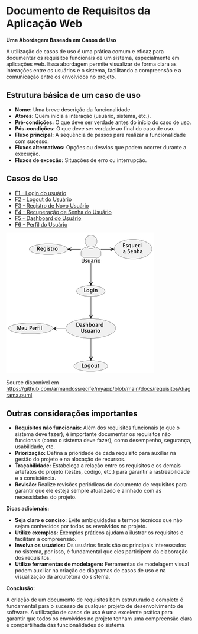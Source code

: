 # Documento de Requisitos da Aplicação Web 

**Uma Abordagem Baseada em Casos de Uso**

A utilização de casos de uso é uma prática comum e eficaz para documentar os requisitos funcionais de um sistema, especialmente em aplicações web. Essa abordagem permite visualizar de forma clara as interações entre os usuários e o sistema, facilitando a compreensão e a comunicação entre os envolvidos no projeto.

## Estrutura básica de um caso de uso

* **Nome:** Uma breve descrição da funcionalidade.
* **Atores:** Quem inicia a interação (usuário, sistema, etc.).
* **Pré-condições:** O que deve ser verdade antes do início do caso de uso.
* **Pós-condições:** O que deve ser verdade ao final do caso de uso.
* **Fluxo principal:** A sequência de passos para realizar a funcionalidade com sucesso.
* **Fluxos alternativos:** Opções ou desvios que podem ocorrer durante a execução.
* **Fluxos de exceção:** Situações de erro ou interrupção.


## Casos de Uso
- [F1 - Login do usuário](https://github.com/armandossrecife/myapp/blob/main/docs/requisitos/casos_de_uso/f1.md)
- [F2 - Logout do Usuário](https://github.com/armandossrecife/myapp/blob/main/docs/requisitos/casos_de_uso/f2.md)
- [F3 - Registro de Novo Usuário](https://github.com/armandossrecife/myapp/blob/main/docs/requisitos/casos_de_uso/f3.md)
- [F4 - Recuperação de Senha do Usuário](https://github.com/armandossrecife/myapp/blob/main/docs/requisitos/casos_de_uso/f4.md)
- [F5 - Dashboard do Usuário](https://github.com/armandossrecife/myapp/blob/main/docs/requisitos/casos_de_uso/f5.md)
- [F6 - Perfil do Usuário](https://github.com/armandossrecife/myapp/blob/main/docs/requisitos/casos_de_uso/f6.md)

!["Diagrama de Casos de Uso"](https://raw.githubusercontent.com/armandossrecife/myapp/refs/heads/main/docs/requisitos/imagens/diagrama.png)

Source disponível em https://github.com/armandossrecife/myapp/blob/main/docs/requisitos/diagrama.puml

## Outras considerações importantes

* **Requisitos não funcionais:** Além dos requisitos funcionais (o que o sistema deve fazer), é importante documentar os requisitos não funcionais (como o sistema deve fazer), como desempenho, segurança, usabilidade, etc.
* **Priorização:** Defina a prioridade de cada requisito para auxiliar na gestão do projeto e na alocação de recursos.
* **Traçabilidade:** Estabeleça a relação entre os requisitos e os demais artefatos do projeto (testes, código, etc.) para garantir a rastreabilidade e a consistência.
* **Revisão:** Realize revisões periódicas do documento de requisitos para garantir que ele esteja sempre atualizado e alinhado com as necessidades do projeto.

**Dicas adicionais:**

* **Seja claro e conciso:** Evite ambiguidades e termos técnicos que não sejam conhecidos por todos os envolvidos no projeto.
* **Utilize exemplos:** Exemplos práticos ajudam a ilustrar os requisitos e facilitam a compreensão.
* **Involva os usuários:** Os usuários finais são os principais interessados no sistema, por isso, é fundamental que eles participem da elaboração dos requisitos.
* **Utilize ferramentas de modelagem:** Ferramentas de modelagem visual podem auxiliar na criação de diagramas de casos de uso e na visualização da arquitetura do sistema.

**Conclusão:**

A criação de um documento de requisitos bem estruturado e completo é fundamental para o sucesso de qualquer projeto de desenvolvimento de software. A utilização de casos de uso é uma excelente prática para garantir que todos os envolvidos no projeto tenham uma compreensão clara e compartilhada das funcionalidades do sistema.
